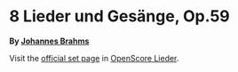 
# 8 Lieder und Gesänge, Op.59

__By [Johannes Brahms](..)__

Visit the [official set page] in [OpenScore Lieder].

[official set page]: https://musescore.com/openscore-lieder-corpus/sets/5032872
[OpenScore Lieder]: https://musescore.com/openscore-lieder-corpus
